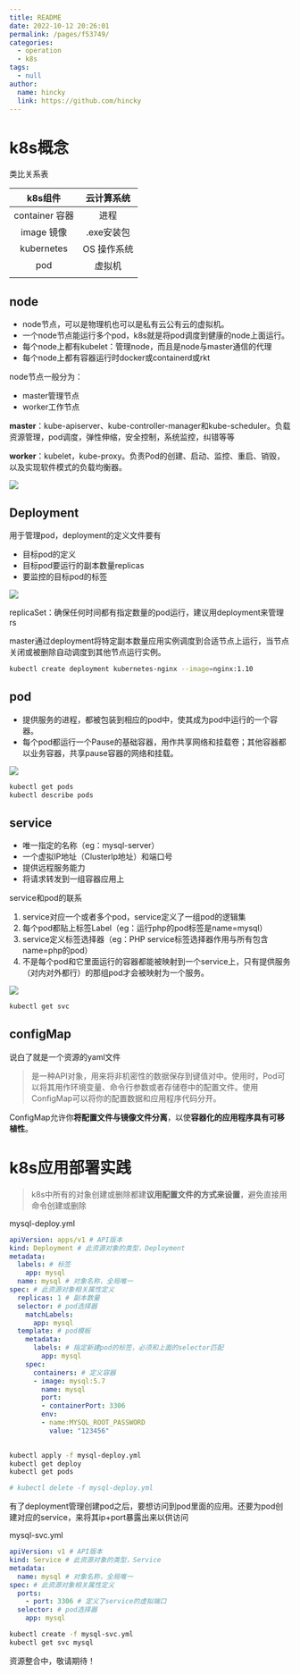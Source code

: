 ```yaml
---
title: README
date: 2022-10-12 20:26:01
permalink: /pages/f53749/
categories: 
  - operation
  - k8s
tags: 
  - null
author: 
  name: hincky
  link: https://github.com/hincky
---
```

# k8s概念

类比关系表

|k8s组件|云计算系统|
|:---:|:---:|
|container 容器|进程|
|image 镜像| .exe安装包|
|kubernetes|OS 操作系统|
|pod|虚拟机|
|||


## node

- node节点，可以是物理机也可以是私有云公有云的虚拟机。
- 一个node节点能运行多个pod，k8s就是将pod调度到健康的node上面运行。
- 每个node上都有kubelet：管理node，而且是node与master通信的代理
- 每个node上都有容器运行时docker或containerd或rkt

node节点一般分为：
- master管理节点
- worker工作节点

**master**：kube-apiserver、kube-controller-manager和kube-scheduler。负载资源管理，pod调度，弹性伸缩，安全控制，系统监控，纠错等等

**worker**：kubelet，kube-proxy。负责Pod的创建、启动、监控、重启、销毁，以及实现软件模式的负载均衡器。

![](./img/base-node.png)

## Deployment

用于管理pod，deployment的定义文件要有
- 目标pod的定义
- 目标pod要运行的副本数量replicas
- 要监控的目标pod的标签

![](./img/base-deployment.png)

replicaSet：确保任何时间都有指定数量的pod运行，建议用deployment来管理rs

master通过deployment将特定副本数量应用实例调度到合适节点上运行，当节点关闭或被删除自动调度到其他节点运行实例。

```bash
kubectl create deployment kubernetes-nginx --image=nginx:1.10
```

## pod

- 提供服务的进程，都被包装到相应的pod中，使其成为pod中运行的一个容器。
- 每个pod都运行一个Pause的基础容器，用作共享网络和挂载卷；其他容器都以业务容器，共享pause容器的网络和挂载。

![](./img/base-pod.png)

```bash
kubectl get pods
kubectl describe pods
```

## service

- 唯一指定的名称（eg：mysql-server）
- 一个虚拟IP地址（ClusterIp地址）和端口号
- 提供远程服务能力
- 将请求转发到一组容器应用上

service和pod的联系
1. service对应一个或者多个pod，service定义了一组pod的逻辑集
2. 每个pod都贴上标签Label（eg：运行php的pod标签是name=mysql）
3. service定义标签选择器（eg：PHP service标签选择器作用与所有包含name=php的pod）
4. 不是每个pod和它里面运行的容器都能被映射到一个service上，只有提供服务（对内对外都行）的那组pod才会被映射为一个服务。

![](./img/base-service.png)

```bash
kubectl get svc
```

## configMap
说白了就是一个资源的yaml文件

> 是一种API对象，用来将非机密性的数据保存到键值对中。使用时，Pod可以将其用作环境变量、命令行参数或者存储卷中的配置文件。使用ConfigMap可以将你的配置数据和应用程序代码分开。

ConfigMap允许你**将配置文件与镜像文件分离**，以使**容器化的应用程序具有可移植性**。

# k8s应用部署实践

> k8s中所有的对象创建或删除都建**议用配置文件的方式来设置**，避免直接用命令创建或删除

mysql-deploy.yml

```yaml
apiVersion: apps/v1 # API版本
kind: Deployment # 此资源对象的类型，Deployment
metadata:
  labels: # 标签
    app: mysql
  name: mysql # 对象名称，全局唯一
spec: # 此资源对象相关属性定义
  replicas: 1 # 副本数量
  selector: # pod选择器
    matchLabels: 
      app: mysql
  template: # pod模板
    metadata:
      labels: # 指定新建pod的标签，必须和上面的selector匹配
        app: mysql
    spec:
      containers: # 定义容器
      - image: mysql:5.7
        name: mysql
        port:
        - containerPort: 3306
        env:
        - name:MYSQL_ROOT_PASSWORD
          value: "123456"
          
```

```bash
kubectl apply -f mysql-deploy.yml
kubectl get deploy
kubectl get pods

# kubectl delete -f mysql-deploy.yml
```

有了deployment管理创建pod之后，要想访问到pod里面的应用。还要为pod创建对应的service，来将其ip+port暴露出来以供访问

mysql-svc.yml

```yaml
apiVersion: v1 # API版本
kind: Service # 此资源对象的类型，Service
metadata:
  name: mysql # 对象名称，全局唯一
spec: # 此资源对象相关属性定义
  ports: 
    - port: 3306 # 定义了service的虚拟端口
  selector: # pod选择器
    app: mysql
```

```bash
kubectl create -f mysql-svc.yml
kubectl get svc mysql
```


资源整合中，敬请期待！